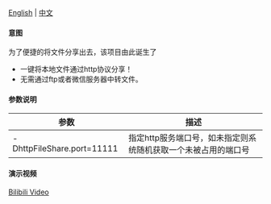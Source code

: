 [English](README.md) | [中文](README_zh.md)

#### 意图

为了便捷的将文件分享出去，该项目由此诞生了

* 一键将本地文件通过http协议分享！
* 无需通过ftp或者微信服务器中转文件。

#### 参数说明

| 参数                         | 描述                                |
|----------------------------|-----------------------------------|
| -DhttpFileShare.port=11111 | 指定http服务端口号，如未指定则系统随机获取一个未被占用的端口号 |


#### 演示视频

[Bilibili Video](https://www.bilibili.com/video/BV1XHTezDEDC/)